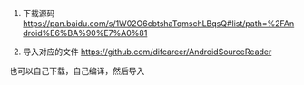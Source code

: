 






1. 下载源码
https://pan.baidu.com/s/1W02O6cbtshaTqmschLBqsQ#list/path=%2FAndroid%E6%BA%90%E7%A0%81

2. 导入对应的文件
https://github.com/difcareer/AndroidSourceReader



也可以自己下载，自己编译，然后导入
